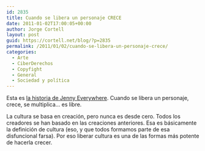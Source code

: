 ```yaml
---
id: 2835
title: Cuando se libera un personaje CRECE
date: 2011-01-02T17:00:05+00:00
author: Jorge Cortell
layout: post
guid: https://cortell.net/blog/?p=2835
permalink: /2011/01/02/cuando-se-libera-un-personaje-crece/
categories:
  - Arte
  - CiberDerechos
  - Copyfight
  - General
  - Sociedad y polí­tica
---
```

Esta es <a title="https://theshifterarchive.com/PROJECTS/penguicon2009.htm" href="https://theshifterarchive.com/PROJECTS/penguicon2009.htm" target="_blank">la historia de Jenny Everywhere</a>. Cuando se libera un personaje, crece, se multiplica... es libre.

La cultura se basa en creación, pero nunca es desde cero. Todos los creadores se han basado en las creaciones anteriores. Esa es básicamente la definición de cultura (eso, y que todos formamos parte de esa disfuncional farsa). Por eso liberar cultura es una de las formas más potente de hacerla crecer.